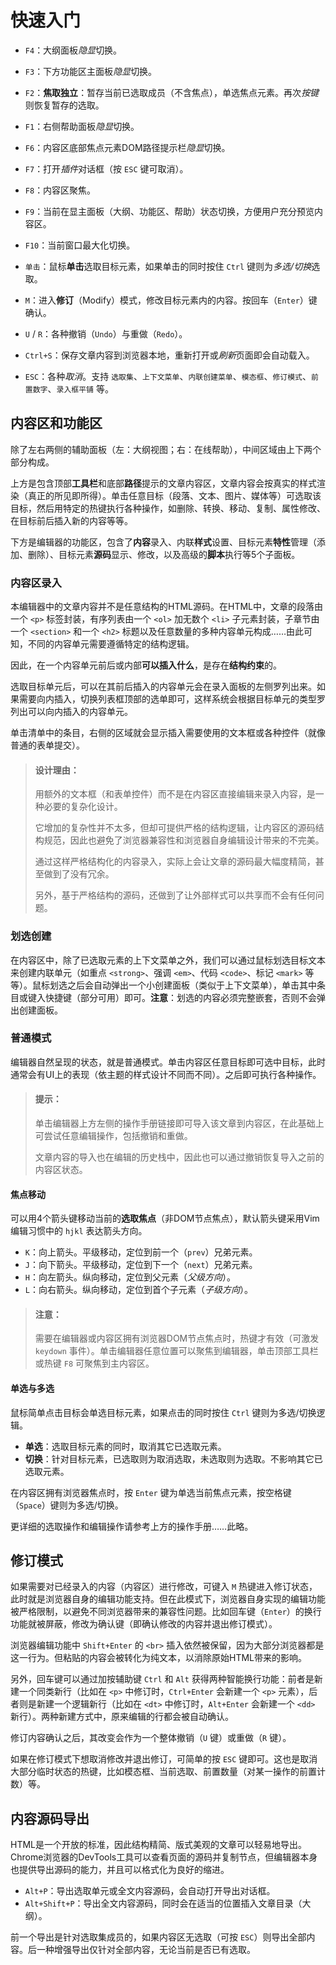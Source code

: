 # 快速入门

- `F4`：大纲面板*隐显*切换。
- `F3`：下方功能区主面板*隐显*切换。
- `F2`：**焦取独立**：暂存当前已选取成员（不含焦点），单选焦点元素。再次*按键*则恢复暂存的选取。
- `F1`：右侧帮助面板*隐显*切换。

- `F6`：内容区底部焦点元素DOM路径提示栏*隐显*切换。
- `F7`：打开*插件*对话框（按 `ESC` 键可取消）。
- `F8`：内容区聚焦。
- `F9`：当前在显主面板（大纲、功能区、帮助）状态切换，方便用户充分预览内容区。
- `F10`：当前窗口最大化切换。

- `单击`：鼠标**单击**选取目标元素，如果单击的同时按住 `Ctrl` 键则为*多选/切换*选取。
- `M`：进入**修订**（Modify）模式，修改目标元素内的内容。按回车（`Enter`）键确认。
- `U` / `R`：各种撤销（`Undo`）与重做（`Redo`）。
- `Ctrl+S`：保存文章内容到浏览器本地，重新打开或*刷新*页面即会自动载入。
- `ESC`：各种*取消*。支持 `选取集`、`上下文菜单`、`内联创建菜单`、`模态框`、`修订模式`、`前置数字`、`录入框平铺` 等。


## 内容区和功能区

除了左右两侧的辅助面板（左：大纲视图；右：在线帮助），中间区域由上下两个部分构成。

上方是包含顶部**工具栏**和底部**路径**提示的文章内容区，文章内容会按真实的样式渲染（真正的所见即所得）。单击任意目标（段落、文本、图片、媒体等）可选取该目标，然后用特定的热键执行各种操作，如删除、转换、移动、复制、属性修改、在目标前后插入新的内容等等。

下方是编辑器的功能区，包含了**内容**录入、内联**样式**设置、目标元素**特性**管理（添加、删除）、目标元素**源码**显示、修改，以及高级的**脚本**执行等5个子面板。


### 内容区录入

本编辑器中的文章内容并不是任意结构的HTML源码。在HTML中，文章的段落由一个 `<p>` 标签封装，有序列表由一个 `<ol>` 加无数个 `<li>` 子元素封装，子章节由一个 `<section>` 和一个 `<h2>` 标题以及任意数量的多种内容单元构成……由此可知，不同的内容单元需要遵循特定的结构逻辑。

因此，在一个内容单元前后或内部**可以插入什么**，是存在**结构约束**的。

选取目标单元后，可以在其前后插入的内容单元会在录入面板的左侧罗列出来。如果需要向内插入，切换列表框顶部的选单即可，这样系统会根据目标单元的类型罗列出可以向内插入的内容单元。

单击清单中的条目，右侧的区域就会显示插入需要使用的文本框或各种控件（就像普通的表单提交）。

> #### 设计理由：
>
> 用额外的文本框（和表单控件）而不是在内容区直接编辑来录入内容，是一种必要的复杂化设计。
>
> 它增加的复杂性并不太多，但却可提供严格的结构逻辑，让内容区的源码结构规范，因此也避免了浏览器兼容性和浏览器自身编辑设计带来的不完美。
>
> 通过这样严格结构化的内容录入，实际上会让文章的源码最大幅度精简，甚至做到了没有冗余。
>
> 另外，基于严格结构的源码，还做到了让外部样式可以共享而不会有任何问题。


### 划选创建

在内容区中，除了已选取元素的上下文菜单之外，我们可以通过鼠标划选目标文本来创建内联单元（如重点 `<strong>`、强调 `<em>`、代码 `<code>`、标记 `<mark>` 等等）。鼠标划选之后会自动弹出一个小创建面板（类似于上下文菜单），单击其中条目或键入快捷键（部分可用）即可。**注意**：划选的内容必须完整嵌套，否则不会弹出创建面板。


### 普通模式

编辑器自然呈现的状态，就是普通模式。单击内容区任意目标即可选中目标，此时通常会有UI上的表现（依主题的样式设计不同而不同）。之后即可执行各种操作。

> #### 提示：
>
> 单击编辑器上方左侧的操作手册链接即可导入该文章到内容区，在此基础上可尝试任意编辑操作，包括撤销和重做。
>
> 文章内容的导入也在编辑的历史栈中，因此也可以通过撤销恢复导入之前的内容区状态。


#### 焦点移动

可以用4个箭头键移动当前的**选取焦点**（非DOM节点焦点），默认箭头键采用Vim编辑习惯中的 `hjkl` 表达箭头方向。

- `K`：向上箭头。平级移动，定位到前一个（`prev`）兄弟元素。
- `J`：向下箭头。平级移动，定位到下一个（`next`）兄弟元素。
- `H`：向左箭头。纵向移动，定位到父元素（*父级方向*）。
- `L`：向右箭头。纵向移动，定位到首个子元素（*子级方向*）。

> #### 注意：
>
> 需要在编辑器或内容区拥有浏览器DOM节点焦点时，热键才有效（可激发 `keydown` 事件）。单击编辑器任意位置可以聚焦到编辑器，单击顶部工具栏或热键 `F8` 可聚焦到主内容区。


#### 单选与多选

鼠标简单点击目标会单选目标元素，如果点击的同时按住 `Ctrl` 键则为多选/切换逻辑。

- **单选**：选取目标元素的同时，取消其它已选取元素。
- **切换**：针对目标元素，已选取则为取消选取，未选取则为选取。不影响其它已选取元素。

在内容区拥有浏览器焦点时，按 `Enter` 键为单选当前焦点元素，按空格键（`Space`）键则为多选/切换。

更详细的选取操作和编辑操作请参考上方的操作手册……此略。



## 修订模式

如果需要对已经录入的内容（内容区）进行修改，可键入 `M` 热键进入修订状态，此时就是浏览器自身的编辑功能支持。但在此模式下，浏览器自身实现的编辑功能被严格限制，以避免不同浏览器带来的兼容性问题。比如回车键（`Enter`）的换行功能就被屏蔽，修改为确认键（即确认修改的内容并退出修订模式）。

浏览器编辑功能中 `Shift+Enter` 的 `<br>` 插入依然被保留，因为大部分浏览器都是这一行为。但粘贴的内容会被转化为纯文本，以消除原始HTML带来的影响。

另外，回车键可以通过加按辅助键 `Ctrl` 和 `Alt` 获得两种智能换行功能：前者是新建一个同类新行（比如在 `<p>` 中修订时，`Ctrl+Enter` 会新建一个 `<p>` 元素），后者则是新建一个逻辑新行（比如在 `<dt>` 中修订时，`Alt+Enter` 会新建一个 `<dd>` 新行）。两种新建方式中，原来编辑的行都会被自动确认。

修订内容确认之后，其改变会作为一个整体撤销（`U` 键）或重做（`R` 键）。

如果在修订模式下想取消修改并退出修订，可简单的按 `ESC` 键即可。这也是取消大部分临时状态的热键，比如模态框、当前选取、前置数量（对某一操作的前置计数）等。



## 内容源码导出

HTML是一个开放的标准，因此结构精简、版式美观的文章可以轻易地导出。Chrome浏览器的DevTools工具可以查看页面的源码并复制节点，但编辑器本身也提供导出源码的能力，并且可以格式化为良好的缩进。

- `Alt+P`：导出选取单元或全文内容源码，会自动打开导出对话框。
- `Alt+Shift+P`：导出全文内容源码，同时会在适当的位置插入文章目录（大纲）。

前一个导出是针对选取集成员的，如果内容区无选取（可按 `ESC`）则导出全部内容。后一种增强导出仅针对全部内容，无论当前是否已有选取。
